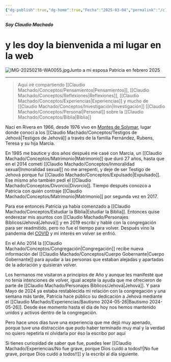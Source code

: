 ```yaml
---
{"dg-publish":true,"dg-home":true,"Fecha":"2025-03-04","permalink":"/claudio-machado/inicio/por-algo-hay-que-empezar/","tags":["gardenEntry"],"dgPassFrontmatter":true}
---
```



***Soy Claudio Machado***
# y les doy la bienvenida a mi lugar en la web


![IMG-20250218-WA0055.jpg](/img/user/Personal/Im%C3%A1genes/IMG-20250218-WA0055.jpg)Junto a mi esposa Patricia en febrero 2025

---

>Aquí iré compartiendo [[Claudio Machado/Conceptos/Pensamientos\|Pensamientos]], [[Claudio Machado/Conceptos/Reflexiones\|Reflexiones]], [[Claudio Machado/Conceptos/Experiencias\|Experiencias]] y mucho de [[Claudio Machado/Conceptos/Investigación\|Investigación]] [[Claudio Machado/Conceptos/Personal\|Personal]] sobre la [[Claudio Machado/Conceptos/Biblia\|Biblia]] 

Nací en Rivera en 1966, desde 1976 vivo en [Montes de Solymar](https://g.co/kgs/gjaN8YF), lugar donde conocí a los [[Claudio Machado/Conceptos/Testigos de Jehová\|Testigos de Jehová]] a través de la familia Fernández, Rubens, Teresa y su hija Marcia. 

En 1985 me bautice y dos años después me casé con Marcia, un [[Claudio Machado/Conceptos/Matrimonio\|Matrimonio]] que duró 27 años, hasta que en el 2014 cometí [[Claudio Machado/Conceptos/Inmoralidad sexual\|Inmoralidad sexual]]  no me arrepentí, y deje de ser Testigo de Jehová porque fuí [[Claudio Machado/Conceptos/Expulsado\|Expulsado]]. Ese mismo año también pedí el [[Claudio Machado/Conceptos/Divorcio\|Divorcio]]. Tiempo después conozco a Patricia con quién contraje [[Claudio Machado/Conceptos/Matrimonio\|Matrimonio]] por segunda vez en 2017.

Para ese entonces Patricia ya había comenzado a [[Claudio Machado/Conceptos/Estudiar la Biblia\|Estudiar la Biblia]]. Entonces quise enderezar mis asuntos con [[Claudio Machado/Personajes Bíblicos/Jehová\|Jehová]] y en 2019 escribí y hablé con la congregación para ser readmitido, pero no fue el tiempo para volver. Después vino la pandemia del [COVID](https://www.jw.org/es/noticias/region/internacionales/jw-informacion-coronavirus/) y mi interés en volver se enfrió. 

En el Año 2014 la [[Claudio Machado/Conceptos/Congregación\|Congregación]] recibe nueva información del [[Claudio Machado/Conceptos/Cuerpo Gobernante\|Cuerpo Gobernante]] para ayudar a las personas que estaban alejadas y apartadas de la adoración y quisieran volver.

Los hermanos me visitaron a principios de Año y aunque les manifesté que no tenía intenciones de volver, igual acepte la ayuda que me ofrecieron de parte de [[Claudio Machado/Personajes Bíblicos/Jehová\|Jehová]]. Y para Mayo de 2024 ya estaba restablecida mi relación con la congregación y una semana más tarde,  Patricia hace público su dedicación a Jehová mediante el [[Claudio Machado/Experiencias/Bautismo 2024-05-26\|Bautismo 2024-05-26]]. Desde ése momento hasta el día de hoy nos hemos mantenido unidos y activos dentro de la congregación. 

Pero hace unos días tuve una experiencia que me dejó muy apenado, porque tuve una distracción que pudo haber terminado muy mal y la verdad no quiero repetirla ni olvidarla por éso la escribo por aquí

Si tienes curiosidad de saber que fue, puedes leer [[Claudio Machado/Experiencias/No fue grave, porque Dios cuidó a todos!!\|No fue grave, porque Dios cuidó a todos!!]] y la escribí al día siguiente.


 

